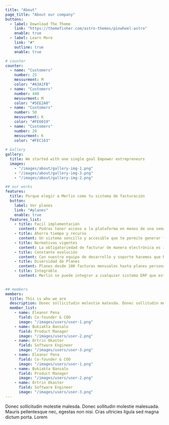 ```yaml
---
title: "About"
page_title: "About our company"
buttons:
  - label: Download The Theme
    link: "https://themefisher.com/astro-themes/pinwheel-astro"
    enable: true
  - label: Learn More
    link: "#"
    outline: true
    enable: true

# counter
counter:
  - name: "Customers"
    number: 25
    messurment: M
    color: "#A3A1FB"
  - name: "Customers"
    number: 440
    messurment: M
    color: "#5EE2A0"
  - name: "Customers"
    number: 50
    messurment: K
    color: "#FE6019"
  - name: "Customers"
    number: 20
    messurment: K
    color: "#FEC163"
    
# Gallery
gallery:
  title: We started with one single goal Empower entrepreneurs
  images:
    - "/images/about/gallery-img-1.png"
    - "/images/about/gallery-img-3.png"
    - "/images/about/gallery-img-2.png"

## our works
features:
  title: Porque elegir a Merlin como tu sistema de facturación
  button:
    label: Ver planes
    link: "#planes"
    enable: true
  features_list:
    - title: Facil implementación
      content: Podras tener acceso a la plataforma en menos de una semana y acceder desde cualquier lugar donde estés, solo necesitás acceso a internet.
    - title: Ahorra tiempo y recurso
      content: Un sistema sencillo y accesible que te permite generar facturas con facilidad y mantener un registro organizado de tus transacciones.
    - title: Normativas vigentes
      content: La obligatoriedad de facturar de manera electrónica es inminente, por eso te ofrecemos una herramienta que ademas simplificar tus procesos, cumpla con toda las normativas.
    - title: Constante evolución
      content: Con nuestro equipo de desarrollo y soporte hacemos que Merlín este a la vanguardia de las ultimas tecnologías, además vas a contár con un equipo de soporte pemanente a tu disposición.
    - title: Diversidad de Planes
      content: Planes desde 100 facturas mensuales hasta planes personalizados, precios accesibles y adaptados según tu necesidad.
    - title: Integrable
      content: Merlin se puede integrar a cualquier sistema ERP que estes utilizando, de manera a que puedas facturar de manera electróncia sin preocuparte de cambios grandes en tus procesos.
    

## members
members:
  title: This is who we are
  description: Donec sollicitudin molestie malesda. Donec sollitudin mol estie ultricies ligula sed magna dictum
  member_list:
    - name: Eleanor Pena
      field: Co-founder & COO
      image: "/images/users/user-1.png"
    - name: Bukiakta Bansalo
      field: Product Manager
      image: "/images/users/user-2.png"
    - name: Ortrin Okaster
      field: Software Engineer
      image: "/images/users/user-3.png"
    - name: Eleanor Pena
      field: Co-founder & COO
      image: "/images/users/user-1.png"
    - name: Bukiakta Bansalo
      field: Product Manager
      image: "/images/users/user-2.png"
    - name: Ortrin Okaster
      field: Software Engineer
      image: "/images/users/user-3.png"
---
```

Donec sollicitudin molestie malesda. Donec sollitudin molestie malesuada. Mauris pellentesque nec, egestas non nisi. Cras ultricies ligula sed magna dictum porta. Lorem
